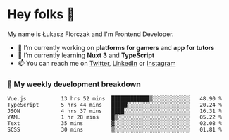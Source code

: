 # Hey folks 👋

My name is Łukasz Florczak and I'm Frontend Developer. 

- 🔭 I’m currently working on **platforms for gamers** and **app for tutors**
- 🌱 I’m currently learning **Nuxt 3** and **TypeScript**
- 📫 You can reach me on [Twitter](https://twitter.com/lukaszflorczak), [LinkedIn](https://pl.linkedin.com/in/lukasz-florczak) or [Instagram](https://instagram.com/lukaszflorczak)


### 🧮 My weekly development breakdown

<!--START_SECTION:waka-->

```text
Vue.js           13 hrs 52 mins  ████████████▒░░░░░░░░░░░░   48.90 %
TypeScript       5 hrs 44 mins   █████░░░░░░░░░░░░░░░░░░░░   20.24 %
JSON             4 hrs 37 mins   ████░░░░░░░░░░░░░░░░░░░░░   16.31 %
YAML             1 hr 28 mins    █▒░░░░░░░░░░░░░░░░░░░░░░░   05.22 %
Text             35 mins         ▓░░░░░░░░░░░░░░░░░░░░░░░░   02.08 %
SCSS             30 mins         ▒░░░░░░░░░░░░░░░░░░░░░░░░   01.81 %
```

<!--END_SECTION:waka-->

<!--
**lukaszflorczak/lukaszflorczak** is a ✨ _special_ ✨ repository because its `README.md` (this file) appears on your GitHub profile.

Here are some ideas to get you started:

- 🔭 I’m currently working on ...
- 🌱 I’m currently learning ...
- 👯 I’m looking to collaborate on ...
- 🤔 I’m looking for help with ...
- 💬 Ask me about ...
- 📫 How to reach me: ...
- 😄 Pronouns: ...
- ⚡ Fun fact: ...
-->
